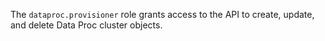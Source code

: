 The `dataproc.provisioner` role grants access to the API to create, update, and delete Data Proc cluster objects.